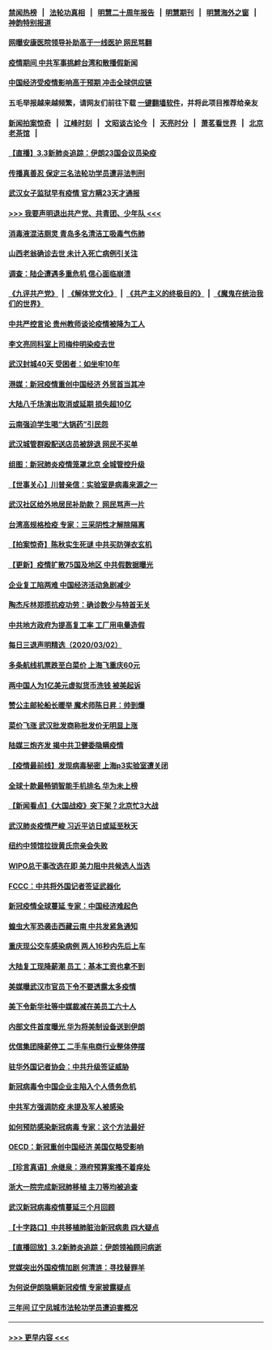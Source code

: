 #### [禁闻热榜](热点新闻.md?=0)  &nbsp;&nbsp;|&nbsp;&nbsp; [法轮功真相](https://github.com/gfw-breaker/truth/blob/master/README.md?=0) &nbsp;&nbsp;|&nbsp;&nbsp; [明慧二十周年报告](https://github.com/gfw-breaker/mh-reports/blob/master/README.md?=0) &nbsp;&nbsp;|&nbsp;&nbsp;[明慧期刊](https://github.com/gfw-breaker/mh-qikan) &nbsp;&nbsp;|&nbsp;&nbsp; [明慧海外之窗](https://github.com/gfw-breaker/mh-news/blob/master/README.md?=0) &nbsp;&nbsp;|&nbsp;&nbsp; [神韵特别报道](https://github.com/gfw-breaker/mh-news/blob/master/shenyun.md?=0)
#### [网曝安康医院领导补助高于一线医护 网民骂翻](../pages/nsc413/n11911713.md?t=03032332) 
#### [疫情期间 中共军事挑衅台湾和散播假新闻](../pages/nsc413/n11912211.md?t=03032332) 
#### [中国经济受疫情影响高于预期 冲击全球供应链](../pages/nsc413/n11912207.md?t=03032332) 
#### 五毛举报越来越频繁，请网友们前往下载 [一键翻墙软件](https://github.com/gfw-breaker/ssr-accounts)，并将此项目推荐给亲友
#### [新闻拍案惊奇](https://github.com/gfw-breaker/banned-news/blob/master/pages/link4.md) &nbsp;&nbsp;|&nbsp;&nbsp; [江峰时刻](https://github.com/gfw-breaker/banned-news/blob/master/pages/link4.md) &nbsp;&nbsp;|&nbsp;&nbsp; [文昭谈古论今](https://github.com/gfw-breaker/banned-news/blob/master/pages/link4.md) &nbsp;&nbsp;|&nbsp;&nbsp; [天亮时分](https://github.com/gfw-breaker/banned-news/blob/master/pages/link4.md) &nbsp;&nbsp;|&nbsp;&nbsp; [萧茗看世界](https://github.com/gfw-breaker/banned-news/blob/master/pages/link4.md) &nbsp;&nbsp;|&nbsp;&nbsp; [北京老茶馆](https://github.com/gfw-breaker/banned-news/blob/master/pages/link4.md) &nbsp;&nbsp;|&nbsp;&nbsp; 
#### [【直播】3.3新肺炎追踪：伊朗23国会议员染疫](../pages/nsc413/n11912059.md?t=03032332) 
#### [传播真善忍 保定三名法轮功学员遭非法判刑](../pages/nsc413/n11910148.md?t=03032332) 
#### [武汉女子监狱早有疫情 官方瞒23天才通报](../pages/nsc413/n11911717.md?t=03032332) 
#### [>>> 我要声明退出共产党、共青团、少年队 <<<](https://github.com/begood0513/goodnews/blob/master/quit/letter.md) 
#### [消毒液混洁厕灵 青岛多名清洁工吸毒气伤肺](../pages/nsc413/n11911923.md?t=03032332) 
#### [山西老翁确诊去世 未计入死亡病例引关注](../pages/nsc413/n11911802.md?t=03032332) 
#### [调查：陆企遭遇多重危机 信心面临崩溃](../pages/nsc413/n11911842.md?t=03032332) 
#### [《九评共产党》](https://github.com/begood0513/9ping.md/blob/master/README.md) &nbsp;|&nbsp; [《解体党文化》](../../../../jtdwh.md/blob/master/README.md)  &nbsp;|&nbsp; [《共产主义的终极目的》](../../../../gczydzjmd.md/blob/master/README.md) &nbsp;|&nbsp; [《魔鬼在统治我们的世界》](../../../../mgztzwmdsj.md/blob/master/README.md) 
#### [中共严控言论 贵州教师谈论疫情被降为工人](../pages/nsc413/n11911428.md?t=03032332) 
#### [李文亮同科室上司梅仲明染疫去世](../pages/nsc413/n11911636.md?t=03032332) 
#### [武汉封城40天 受困者：如坐牢10年](../pages/nsc413/n11911305.md?t=03032332) 
#### [港媒：新冠疫情重创中国经济 外贸首当其冲](../pages/nsc413/n11910970.md?t=03032332) 
#### [大陆八千场演出取消或延期 损失超10亿](../pages/nsc413/n11911406.md?t=03032332) 
#### [云南强迫学生喝“大锅药”引民怨](../pages/nsc413/n11911326.md?t=03032332) 
#### [武汉城管群殴配送店员被辞退 网民不买单](../pages/nsc413/n11911151.md?t=03032332) 
#### [组图：新冠肺炎疫情笼罩北京 全城管控升级](../pages/nsc413/n11911141.md?t=03032332) 
#### [【世事关心】川普亲信：实验室是病毒来源之一](../pages/nsc413/n11910876.md?t=03032332) 
#### [武汉社区给外地居民补助款？ 网民骂声一片](../pages/nsc413/n11910963.md?t=03032332) 
#### [台湾高规格检疫 专家：三采阴性才解除隔离](../pages/nsc413/n11910829.md?t=03032332) 
#### [【拍案惊奇】陈秋实生死谜 中共买防弹衣玄机](../pages/nsc413/n11910939.md?t=03032332) 
#### [【更新】疫情扩散75国及地区 中共假数据曝光](../pages/nsc413/n11890652.md?t=03032332) 
#### [企业复工陷两难 中国经济活动急剧减少](../pages/nsc413/n11910412.md?t=03032332) 
#### [陶杰斥林郑揽抗疫功劳：确诊数少与特首无关](../pages/nsc413/n11910499.md?t=03032332) 
#### [中共地方政府为提高复工率 工厂用电量造假](../pages/nsc413/n11910955.md?t=03032332) 
#### [每日三退声明精选（2020/03/02）](../pages/nsc413/n11910965.md?t=03032332) 
#### [多条航线机票跌至白菜价 上海飞重庆60元](../pages/nsc413/n11910882.md?t=03032332) 
#### [两中国人为1亿美元虚拟货币洗钱 被美起诉](../pages/nsc413/n11910880.md?t=03032332) 
#### [赞公主邮轮船长暖举 魔术师陈日昇：帅到爆](../pages/nsc413/n11910094.md?t=03032332) 
#### [菜价飞涨 武汉批发商称批发价无明显上涨](../pages/nsc413/n11910304.md?t=03032332) 
#### [陆媒三炮齐发 揭中共卫健委隐瞒疫情](../pages/nsc413/n11909414.md?t=03032332) 
#### [【疫情最前线】发现病毒秘密 上海p3实验室遭关闭](../pages/nsc413/n11910640.md?t=03032332) 
#### [全球十款最畅销智能手机排名 华为未上榜](../pages/nsc413/n11910587.md?t=03032332) 
#### [【新闻看点】《大国战疫》突下架？北京忙3大战](../pages/nsc413/n11910118.md?t=03032332) 
#### [武汉肺炎疫情严峻 习近平访日或延至秋天](../pages/nsc413/n11910570.md?t=03032332) 
#### [纽约中领馆拉拢黄氏宗亲会失败](../pages/nsc413/n11910480.md?t=03032332) 
#### [WIPO总干事改选在即 美力阻中共候选人当选](../pages/nsc413/n11910464.md?t=03032332) 
#### [FCCC：中共将外国记者签证武器化](../pages/nsc413/n11910385.md?t=03032332) 
#### [新冠疫情全球蔓延 专家：中国经济难起色](../pages/nsc413/n11910439.md?t=03032332) 
#### [蝗虫大军恐袭击西藏云南 中共发紧急通知](../pages/nsc413/n11910313.md?t=03032332) 
#### [重庆现公交车感染病例 两人16秒内先后上车](../pages/nsc413/n11910260.md?t=03032332) 
#### [大陆复工现降薪潮 员工：基本工资也拿不到](../pages/nsc413/n11910316.md?t=03032332) 
#### [美媒曝武汉市官员下令不要透露太多疫情](../pages/nsc413/n11910086.md?t=03032332) 
#### [美下令新华社等中媒裁减在美员工六十人](../pages/nsc413/n11910256.md?t=03032332) 
#### [内部文件首度曝光 华为将美制设备送到伊朗](../pages/nsc413/n11910211.md?t=03032332) 
#### [优信集团降薪停工 二手车电商行业整体停摆](../pages/nsc413/n11910090.md?t=03032332) 
#### [驻华外国记者协会：中共升级签证威胁](../pages/nsc413/n11910051.md?t=03032332) 
#### [新冠病毒令中国企业主陷入个人债务危机](../pages/nsc413/n11910079.md?t=03032332) 
#### [中共军方强调防疫 未提及军人被感染](../pages/nsc413/n11909922.md?t=03032332) 
#### [如何预防感染新冠病毒 专家：这个方法最好](../pages/nsc413/n11909928.md?t=03032332) 
#### [OECD：新冠重创中国经济 美国仅略受影响](../pages/nsc413/n11910023.md?t=03032332) 
#### [【珍言真语】佘继泉：港府预算案搔不着痒处](../pages/nsc413/n11910011.md?t=03032332) 
#### [浙大一院完成新冠肺移植 主刀等均被追查](../pages/nsc413/n11909752.md?t=03032332) 
#### [武汉新冠病毒疫情蔓延三个月回顾](../pages/nsc413/n11909784.md?t=03032332) 
#### [【十字路口】中共移植肺脏治新冠病患 四大疑点](../pages/nsc413/n11907932.md?t=03032332) 
#### [【直播回放】3.2新肺炎追踪：伊朗领袖顾问病逝](../pages/nsc413/n11909676.md?t=03032332) 
#### [党媒突出外国疫情加剧 何清涟：寻找替罪羊](../pages/nsc413/n11909315.md?t=03032332) 
#### [为何说伊朗隐瞒新冠疫情 专家披露疑点](../pages/nsc413/n11909701.md?t=03032332) 
#### [三年间 辽宁凤城市法轮功学员遭迫害概况](../pages/nsc413/n11907497.md?t=03032332) 

----
#### [ >>> 更早内容 <<< ](../indexes/nsc413-earlier.md)
